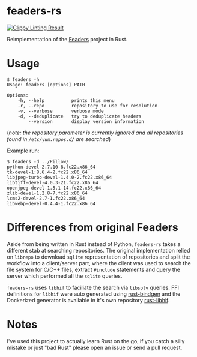 # feaders-rs
[![Clippy Linting Result](https://clippy.bashy.io/github/shaded-enmity/feaders-rs/master/badge.svg)](https://clippy.bashy.io/github/shaded-enmity/feaders-rs/master/log)

Reimplementation of the [Feaders](https://github.com/shaded-enmity/feaders) project in Rust.

# Usage
```
$ feaders -h
Usage: feaders [options] PATH

Options:
    -h, --help          prints this menu
    -r, --repo          repository to use for resolution
    -v, --verbose       verbose mode
    -d, --deduplicate   try to deduplicate headers
        --version       display version information
```
(*note: the repository parameter is currently ignored and all repositories found in `/etc/yum.repos.d/` are searched*)

Example run:
```
$ feaders -d ../Pillow/
python-devel-2.7.10-8.fc22.x86_64
tk-devel-1:8.6.4-2.fc22.x86_64
libjpeg-turbo-devel-1.4.0-2.fc22.x86_64
libtiff-devel-4.0.3-21.fc22.x86_64
openjpeg-devel-1.5.1-14.fc22.x86_64
zlib-devel-1.2.8-7.fc22.x86_64
lcms2-devel-2.7-1.fc22.x86_64
libwebp-devel-0.4.4-1.fc22.x86_64
```

# Differences from original Feaders
Aside from being written in Rust instead of Python, `feaders-rs` takes a different stab at searching repositories. The original implementation relied on `librepo` to download `sqlite` representation of repositories and split the workflow into a client/server part, where the client was used to search the file system for C/C++ files, extract `#include` statements and query the server which performed all the `sqlite` queries. 

`feaders-rs` uses `libhif` to faciliate the search via `libsolv` queries. FFI definitions for `libhif` were auto generated using [rust-bindgen](https://github.com/crabtw/rust-bindgen) and the Dockerized generator is available in it's own repository [rust-libhif](https://github.com/shaded-enmity/rust-libhif).

# Notes
I've used this project to actually learn Rust on the go, if you catch a silly mistake or just "bad Rust" please open an issue or send a pull request.
